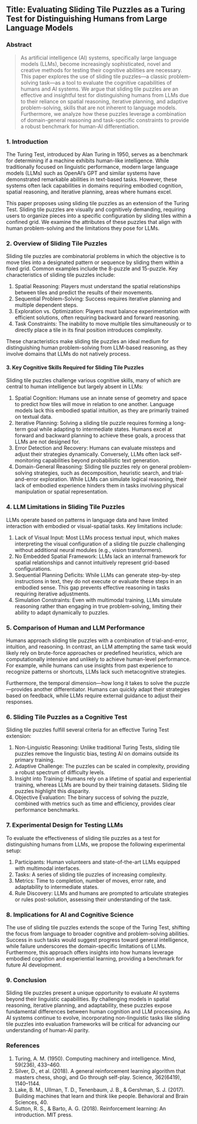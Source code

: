 ## Title: Evaluating Sliding Tile Puzzles as a Turing Test for Distinguishing Humans from Large Language Models

### Abstract
> As artificial intelligence (AI) systems, specifically large language models (LLMs), become increasingly sophisticated, novel and creative methods for testing their cognitive abilities are necessary. This paper explores the use of sliding tile puzzles—a classic problem-solving task—as a tool to evaluate the cognitive capabilities of humans and AI systems. We argue that sliding tile puzzles are an effective and insightful test for distinguishing humans from LLMs due to their reliance on spatial reasoning, iterative planning, and adaptive problem-solving, skills that are not inherent to language models. Furthermore, we analyze how these puzzles leverage a combination of domain-general reasoning and task-specific constraints to provide a robust benchmark for human-AI differentiation.

### 1. Introduction

The Turing Test, introduced by Alan Turing in 1950, serves as a benchmark for determining if a machine exhibits human-like intelligence. While traditionally focused on linguistic performance, modern large language models (LLMs) such as OpenAI’s GPT and similar systems have demonstrated remarkable abilities in text-based tasks. However, these systems often lack capabilities in domains requiring embodied cognition, spatial reasoning, and iterative planning, areas where humans excel.

This paper proposes using sliding tile puzzles as an extension of the Turing Test. Sliding tile puzzles are visually and cognitively demanding, requiring users to organize pieces into a specific configuration by sliding tiles within a confined grid. We examine the attributes of these puzzles that align with human problem-solving and the limitations they pose for LLMs.

### 2. Overview of Sliding Tile Puzzles

Sliding tile puzzles are combinatorial problems in which the objective is to move tiles into a designated pattern or sequence by sliding them within a fixed grid. Common examples include the 8-puzzle and 15-puzzle. Key characteristics of sliding tile puzzles include:
1.	Spatial Reasoning: Players must understand the spatial relationships between tiles and predict the results of their movements.
2.	Sequential Problem-Solving: Success requires iterative planning and multiple dependent steps.
3.	Exploration vs. Optimization: Players must balance experimentation with efficient solutions, often requiring backward and forward reasoning.
4.	Task Constraints: The inability to move multiple tiles simultaneously or to directly place a tile in its final position introduces complexity.

These characteristics make sliding tile puzzles an ideal medium for distinguishing human problem-solving from LLM-based reasoning, as they involve domains that LLMs do not natively process.

#### 3. Key Cognitive Skills Required for Sliding Tile Puzzles

Sliding tile puzzles challenge various cognitive skills, many of which are central to human intelligence but largely absent in LLMs:
1.	Spatial Cognition: Humans use an innate sense of geometry and space to predict how tiles will move in relation to one another. Language models lack this embodied spatial intuition, as they are primarily trained on textual data.
2.	Iterative Planning: Solving a sliding tile puzzle requires forming a long-term goal while adapting to intermediate states. Humans excel at forward and backward planning to achieve these goals, a process that LLMs are not designed for.
3.	Error Detection and Recovery: Humans can evaluate missteps and adjust their strategies dynamically. Conversely, LLMs often lack self-monitoring capabilities beyond probabilistic text generation.
4.	Domain-General Reasoning: Sliding tile puzzles rely on general problem-solving strategies, such as decomposition, heuristic search, and trial-and-error exploration. While LLMs can simulate logical reasoning, their lack of embodied experience hinders them in tasks involving physical manipulation or spatial representation.

### 4. LLM Limitations in Sliding Tile Puzzles

LLMs operate based on patterns in language data and have limited interaction with embodied or visual-spatial tasks. Key limitations include:
1.	Lack of Visual Input: Most LLMs process textual input, which makes interpreting the visual configuration of a sliding tile puzzle challenging without additional neural modules (e.g., vision transformers).
2.	No Embedded Spatial Framework: LLMs lack an internal framework for spatial relationships and cannot intuitively represent grid-based configurations.
3.	Sequential Planning Deficits: While LLMs can generate step-by-step instructions in text, they do not execute or evaluate these steps in an embodied sense. This gap prevents effective reasoning in tasks requiring iterative adjustments.
4.	Simulation Constraints: Even with multimodal training, LLMs simulate reasoning rather than engaging in true problem-solving, limiting their ability to adapt dynamically to puzzles.

### 5. Comparison of Human and LLM Performance

Humans approach sliding tile puzzles with a combination of trial-and-error, intuition, and reasoning. In contrast, an LLM attempting the same task would likely rely on brute-force approaches or predefined heuristics, which are computationally intensive and unlikely to achieve human-level performance. For example, while humans can use insights from past experience to recognize patterns or shortcuts, LLMs lack such metacognitive strategies.

Furthermore, the temporal dimension—how long it takes to solve the puzzle—provides another differentiator. Humans can quickly adapt their strategies based on feedback, while LLMs require external guidance to adjust their responses.

### 6. Sliding Tile Puzzles as a Cognitive Test

Sliding tile puzzles fulfill several criteria for an effective Turing Test extension:
1.	Non-Linguistic Reasoning: Unlike traditional Turing Tests, sliding tile puzzles remove the linguistic bias, testing AI on domains outside its primary training.
2.	Adaptive Challenge: The puzzles can be scaled in complexity, providing a robust spectrum of difficulty levels.
3.	Insight into Training: Humans rely on a lifetime of spatial and experiential training, whereas LLMs are bound by their training datasets. Sliding tile puzzles highlight this disparity.
4.	Objective Evaluation: The binary success of solving the puzzle, combined with metrics such as time and efficiency, provides clear performance benchmarks.

### 7. Experimental Design for Testing LLMs

To evaluate the effectiveness of sliding tile puzzles as a test for distinguishing humans from LLMs, we propose the following experimental setup:
1.	Participants: Human volunteers and state-of-the-art LLMs equipped with multimodal interfaces.
2.	Tasks: A series of sliding tile puzzles of increasing complexity.
3.	Metrics: Time to completion, number of moves, error rate, and adaptability to intermediate states.
4.	Rule Discovery: LLMs and humans are prompted to articulate strategies or rules post-solution, assessing their understanding of the task.

### 8. Implications for AI and Cognitive Science

The use of sliding tile puzzles extends the scope of the Turing Test, shifting the focus from language to broader cognitive and problem-solving abilities. Success in such tasks would suggest progress toward general intelligence, while failure underscores the domain-specific limitations of LLMs. Furthermore, this approach offers insights into how humans leverage embodied cognition and experiential learning, providing a benchmark for future AI development.

### 9. Conclusion

Sliding tile puzzles present a unique opportunity to evaluate AI systems beyond their linguistic capabilities. By challenging models in spatial reasoning, iterative planning, and adaptability, these puzzles expose fundamental differences between human cognition and LLM processing. As AI systems continue to evolve, incorporating non-linguistic tasks like sliding tile puzzles into evaluation frameworks will be critical for advancing our understanding of human-AI parity.

### References
1.	Turing, A. M. (1950). Computing machinery and intelligence. Mind, 59(236), 433–460.
2.	Silver, D., et al. (2018). A general reinforcement learning algorithm that masters chess, shogi, and Go through self-play. Science, 362(6419), 1140–1144.
3.	Lake, B. M., Ullman, T. D., Tenenbaum, J. B., & Gershman, S. J. (2017). Building machines that learn and think like people. Behavioral and Brain Sciences, 40.
4.	Sutton, R. S., & Barto, A. G. (2018). Reinforcement learning: An introduction. MIT press.